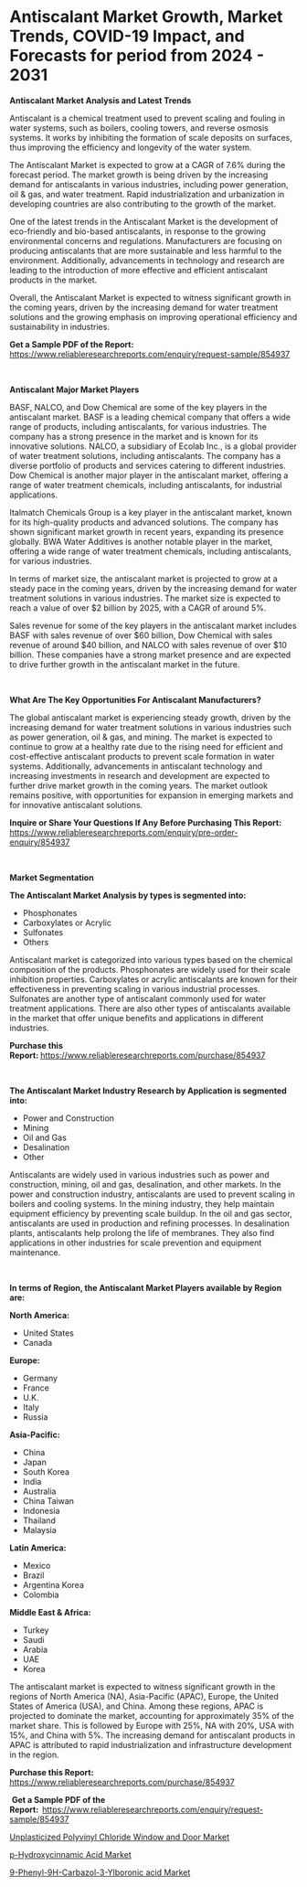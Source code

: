 <p><h1>Antiscalant Market Growth, Market Trends, COVID-19 Impact, and Forecasts for period from 2024 - 2031</h1></p><p><strong>Antiscalant Market Analysis and Latest Trends</strong></p>
<p><p>Antiscalant is a chemical treatment used to prevent scaling and fouling in water systems, such as boilers, cooling towers, and reverse osmosis systems. It works by inhibiting the formation of scale deposits on surfaces, thus improving the efficiency and longevity of the water system.</p><p>The Antiscalant Market is expected to grow at a CAGR of 7.6% during the forecast period. The market growth is being driven by the increasing demand for antiscalants in various industries, including power generation, oil & gas, and water treatment. Rapid industrialization and urbanization in developing countries are also contributing to the growth of the market.</p><p>One of the latest trends in the Antiscalant Market is the development of eco-friendly and bio-based antiscalants, in response to the growing environmental concerns and regulations. Manufacturers are focusing on producing antiscalants that are more sustainable and less harmful to the environment. Additionally, advancements in technology and research are leading to the introduction of more effective and efficient antiscalant products in the market.</p><p>Overall, the Antiscalant Market is expected to witness significant growth in the coming years, driven by the increasing demand for water treatment solutions and the growing emphasis on improving operational efficiency and sustainability in industries.</p></p>
<p><strong>Get a Sample PDF of the Report:&nbsp;</strong> <a href="https://www.reliableresearchreports.com/enquiry/request-sample/854937">https://www.reliableresearchreports.com/enquiry/request-sample/854937</a></p>
<p>&nbsp;</p>
<p><strong>Antiscalant Major Market Players</strong></p>
<p><p>BASF, NALCO, and Dow Chemical are some of the key players in the antiscalant market. BASF is a leading chemical company that offers a wide range of products, including antiscalants, for various industries. The company has a strong presence in the market and is known for its innovative solutions. NALCO, a subsidiary of Ecolab Inc., is a global provider of water treatment solutions, including antiscalants. The company has a diverse portfolio of products and services catering to different industries. Dow Chemical is another major player in the antiscalant market, offering a range of water treatment chemicals, including antiscalants, for industrial applications.</p><p>Italmatch Chemicals Group is a key player in the antiscalant market, known for its high-quality products and advanced solutions. The company has shown significant market growth in recent years, expanding its presence globally. BWA Water Additives is another notable player in the market, offering a wide range of water treatment chemicals, including antiscalants, for various industries.</p><p>In terms of market size, the antiscalant market is projected to grow at a steady pace in the coming years, driven by the increasing demand for water treatment solutions in various industries. The market size is expected to reach a value of over $2 billion by 2025, with a CAGR of around 5%.</p><p>Sales revenue for some of the key players in the antiscalant market includes BASF with sales revenue of over $60 billion, Dow Chemical with sales revenue of around $40 billion, and NALCO with sales revenue of over $10 billion. These companies have a strong market presence and are expected to drive further growth in the antiscalant market in the future.</p></p>
<p>&nbsp;</p>
<p><strong>What Are The Key Opportunities For Antiscalant Manufacturers?</strong></p>
<p><p>The global antiscalant market is experiencing steady growth, driven by the increasing demand for water treatment solutions in various industries such as power generation, oil & gas, and mining. The market is expected to continue to grow at a healthy rate due to the rising need for efficient and cost-effective antiscalant products to prevent scale formation in water systems. Additionally, advancements in antiscalant technology and increasing investments in research and development are expected to further drive market growth in the coming years. The market outlook remains positive, with opportunities for expansion in emerging markets and for innovative antiscalant solutions.</p></p>
<p><strong>Inquire or Share Your Questions If Any Before Purchasing This Report:</strong> <a href="https://www.reliableresearchreports.com/enquiry/pre-order-enquiry/854937">https://www.reliableresearchreports.com/enquiry/pre-order-enquiry/854937</a></p>
<p>&nbsp;</p>
<p><strong>Market Segmentation</strong></p>
<p><strong>The Antiscalant Market Analysis by types is segmented into:</strong></p>
<p><ul><li>Phosphonates</li><li>Carboxylates or Acrylic</li><li>Sulfonates</li><li>Others</li></ul></p>
<p><p>Antiscalant market is categorized into various types based on the chemical composition of the products. Phosphonates are widely used for their scale inhibition properties. Carboxylates or acrylic antiscalants are known for their effectiveness in preventing scaling in various industrial processes. Sulfonates are another type of antiscalant commonly used for water treatment applications. There are also other types of antiscalants available in the market that offer unique benefits and applications in different industries.</p></p>
<p><strong>Purchase this Report:&nbsp;</strong><a href="https://www.reliableresearchreports.com/purchase/854937">https://www.reliableresearchreports.com/purchase/854937</a></p>
<p>&nbsp;</p>
<p><strong>The Antiscalant Market Industry Research by Application is segmented into:</strong></p>
<p><ul><li>Power and Construction</li><li>Mining</li><li>Oil and Gas</li><li>Desalination</li><li>Other</li></ul></p>
<p><p>Antiscalants are widely used in various industries such as power and construction, mining, oil and gas, desalination, and other markets. In the power and construction industry, antiscalants are used to prevent scaling in boilers and cooling systems. In the mining industry, they help maintain equipment efficiency by preventing scale buildup. In the oil and gas sector, antiscalants are used in production and refining processes. In desalination plants, antiscalants help prolong the life of membranes. They also find applications in other industries for scale prevention and equipment maintenance.</p></p>
<p>&nbsp;</p>
<p><strong>In terms of Region, the Antiscalant Market Players available by Region are:</strong></p>
<p>
    <p> <strong> North America: </strong>
        <ul>
            <li>United States</li>
            <li>Canada</li>
        </ul>
        </p> 
    <p> <strong> Europe: </strong>
        <ul>
            <li>Germany</li>
            <li>France</li>
            <li>U.K.</li>
            <li>Italy</li>
            <li>Russia</li>
        </ul>
        </p> 
    <p> <strong> Asia-Pacific: </strong>
        <ul>
            <li>China</li>
            <li>Japan</li>
            <li>South Korea</li>
            <li>India</li>
            <li>Australia</li>
            <li>China Taiwan</li>
            <li>Indonesia</li>
            <li>Thailand</li>
            <li>Malaysia</li>
        </ul>
        </p> 
    <p> <strong> Latin America: </strong>
        <ul>
            <li>Mexico</li>
            <li>Brazil</li>
            <li>Argentina Korea</li>
            <li>Colombia</li>
        </ul>
        </p> 
    <p> <strong> Middle East & Africa: </strong>
        <ul>
            <li>Turkey</li>
            <li>Saudi</li>
            <li>Arabia</li>
            <li>UAE</li>
            <li>Korea</li>
        </ul>
    </p>
    </p>
<p><p>The antiscalant market is expected to witness significant growth in the regions of North America (NA), Asia-Pacific (APAC), Europe, the United States of America (USA), and China. Among these regions, APAC is projected to dominate the market, accounting for approximately 35% of the market share. This is followed by Europe with 25%, NA with 20%, USA with 15%, and China with 5%. The increasing demand for antiscalant products in APAC is attributed to rapid industrialization and infrastructure development in the region.</p></p>
<p><strong>Purchase this Report: </strong><a href="https://www.reliableresearchreports.com/purchase/854937">https://www.reliableresearchreports.com/purchase/854937</a></p>
<p>&nbsp;<strong>Get a Sample PDF of the Report:&nbsp;&nbsp;</strong><a href="https://www.reliableresearchreports.com/enquiry/request-sample/854937">https://www.reliableresearchreports.com/enquiry/request-sample/854937</a></p>
<p><strong></strong></p>
<p><p><a href="https://view.publitas.com/reportprime-1/unplasticized-polyvinyl-chloride-window-and-door-market-size-market-trends-and-growth-outlook-forecasted-for-period-from-2023-to-2030/">Unplasticized Polyvinyl Chloride Window and Door Market</a></p><p><a href="https://view.publitas.com/reportprime-1/p-hydroxycinnamic-acid-market-size-growth-and-forecast-from-2023-2030/">p-Hydroxycinnamic Acid Market</a></p><p><a href="https://view.publitas.com/reportprime-1/9-phenyl-9h-carbazol-3-ylboronic-acid-market-centers-on-aspects-such-as-market-growth-market-share-market-opportunity-and-projected-forecasts-spanning-from-2023-to-2030/">9-Phenyl-9H-Carbazol-3-Ylboronic acid Market</a></p></p>